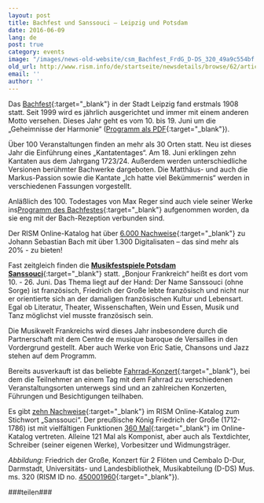 ```yaml
---
layout: post
title: Bachfest und Sanssouci – Leipzig und Potsdam
date: 2016-06-09
lang: de
post: true
category: events
image: "/images/news-old-website/csm_Bachfest_FrdG_D-DS_320_49a9c554bf.jpg"
old_url: http://www.rism.info/de/startseite/newsdetails/browse/62/article/64/bachfest-and-sanssouci-leipzig-and-potsdam.html
email: ''
author: ''
---
```


Das [Bachfest](http://www.bachfestleipzig.de/en/bachfest){:target="_blank"} in der Stadt Leipzig fand erstmals 1908 statt. Seit 1999 wird es jährlich ausgerichtet und immer mit einem anderen Motto versehen. Dieses Jahr geht es vom 10. bis 19. Juni um die „Geheimnisse der Harmonie“ ([Programm als PDF](http://www.bachfestleipzig.de/sites/default/files/files/Bachfest2016_Programm.pdf){:target="_blank"}).

Über 100 Veranstaltungen finden an mehr als 30 Orten statt. Neu ist dieses Jahr die Einführung eines „Kantatentages“. Am 18. Juni erklingen zehn Kantaten aus dem Jahrgang 1723/24. Außerdem werden unterschiedliche Versionen berühmter Bachwerke dargeboten. Die Matthäus- und auch die Markus-Passion sowie die Kantate „Ich hatte viel Bekümmernis“ werden in verschiedenen Fassungen vorgestellt.

Anläßlich des 100. Todestages von Max Reger sind auch viele seiner Werke ins[Programm des Bachfestes](http://www.bachfestleipzig.de/en/bach-festival/works-max-reger-2016-bach-festival){:target="_blank"} aufgenommen worden, da sie eng mit der Bach-Rezeption verbunden sind.

Der RISM Online-Katalog hat über [6.000 Nachweise](https://opac.rism.info/search?View=rism&author=11850553X){:target="_blank"} zu Johann Sebastian Bach mit über 1.300 Digitalisaten – das sind mehr als 20% - zu bieten!

Fast zeitgleich finden die [**Musikfestspiele Potsdam Sanssouci**](http://www.musikfestspiele-potsdam.de/en.html){:target="_blank"} statt. „Bonjour Frankreich“ heißt es dort vom 10. - 26. Juni. Das Thema liegt auf der Hand: Der Name Sanssouci (ohne Sorge) ist französisch, Friedrich der Große lebte französisch und nicht nur er orientierte sich an der damaligen französischen Kultur und Lebensart. Egal ob Literatur, Theater, Wissenschaften, Wein und Essen, Musik und Tanz möglichst viel musste französisch sein.


Die Musikwelt Frankreichs wird dieses Jahr insbesondere durch die Partnerschaft mit dem Centre de musique baroque de Versailles in den Vordergrund gestellt. Aber auch Werke von Eric Satie, Chansons und Jazz stehen auf dem Programm.

Bereits ausverkauft ist das beliebte [Fahrrad-Konzert](http://www.musikfestspiele-potsdam.de/en/programme-tickets/programme/event/fahrradkonzert.html){:target="_blank"}, bei dem die Teilnehmer an einem Tag mit dem Fahrrad zu verschiedenen Veranstaltungsorten unterwegs sind und an zahlreichen Konzerten, Führungen und Besichtigungen teilhaben.


Es gibt [zehn Nachweise](https://opac.rism.info/search?View=rism&q=sanssouci){:target="_blank"} im RISM Online-Katalog zum Stichwort „Sanssouci“. Der preußische König Friedrich der Große (1712-1786) ist mit vielfältigen Funktionen [360 Mal](https://opac.rism.info/search?View=rism&q=134378261){:target="_blank"} im Online-Katalog vertreten. Alleine 121 Mal als Komponist, aber auch als Textdichter, Schreiber (seiner eigenen Werke), Vorbesitzer und Widmungsträger.

_Abbildung_: Friedrich der Große, Konzert für 2 Flöten und Cembalo D-Dur, Darmstadt, Universitäts- und Landesbibliothek, Musikabteilung (D-DS) Mus. ms. 320 (RISM ID no. [450001960](https://opac.rism.info/search?id=450001960){:target="_blank"}).

###teilen###